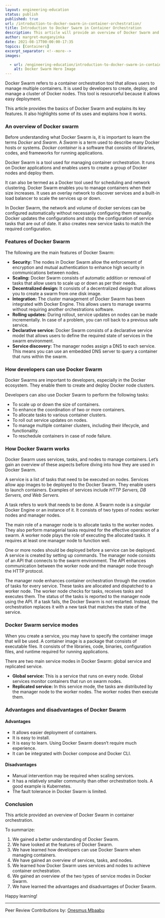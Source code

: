 ```yaml
---
layout: engineering-education
status: publish
published: true
url: /introduction-to-docker-swarm-in-container-orchestration/
title: Introduction to Docker Swarm in Container Orchestration
description: This article will provide an overview of Docker Swarm and how it can be used by developers. It will also discuss how Docker Swarm works and the two service modes of this tool.  
author: margret-munganyinka
date: 2021-08-17T00:00:00-17:35
topics: [Containers]
excerpt_separator: <!--more-->
images:

  - url: /engineering-education/introduction-to-docker-swarm-in-container-orchestration/hero.jpg
    alt: Docker Swarm Hero Image
---
```

Docker Swarm refers to a container orchestration tool that allows users to manage multiple containers. It is used by developers to create, deploy, and manage a cluster of Docker nodes. This tool is resourceful because it allows easy deployment.
<!--more-->
This article provides the basics of Docker Swarm and explains its key features. It also highlights some of its uses and explains how it works.

### An overview of Docker swarm
Before understanding what Docker Swarm is, it is important to learn the terms *Docker* and *Swarm*. A *Swarm* is a term used to describe many Docker hosts or systems. *Docker container* is a software that consists of libraries, codes, and frameworks for running applications. 

Docker Swarm is a tool used for managing container orchestration. It runs on Docker applications and enables users to create a group of Docker nodes and deploy them. 

It can also be termed as a Docker tool used for scheduling and network clustering. Docker Swarm enables you to manage containers when their size increases. It uses an overlay network to discover services and a built-in load balancer to scale the services up or down. 

In Docker Swarm, the network and volume of docker services can be configured automatically without necessarily configuring them manually. Docker updates the configurations and stops the configuration of service tasks that are out of date. It also creates new service tasks to match the required configuration. 

### Features of Docker Swarm
The following are the main features of Docker Swarm:
- **Security:** The nodes in Docker Swarm allow the enforcement of encryption and mutual authentication to enhance high security in communications between nodes. 
- **Scaling:** Docker Swarm consists of automatic addition or removal of tasks that allow users to scale up or down as per their needs. 
- **Decentralized design:** It consists of a decentralized design that allows you to create a swarm from one disk image. 
- **Integration:** The cluster management of Docker Swarm has been integrated with Docker Engine. This allows users to manage swarms without requiring another orchestrations software. 
- **Rolling updates:** During rollout, service updates on nodes can be made incrementally. In case of a problem, you can roll back to a previous safe service.
- **Declarative service:** Docker Swarm consists of a declarative service model that allows users to define the required state of services in the swarm environment. 
- **Service discovery:** The manager nodes assign a DNS to each service. This means you can use an embedded DNS server to query a container that runs within the swarm.

### How developers can use Docker Swarm
Docker Swarms are important to developers, especially in the Docker ecosystem. They enable them to create and deploy Docker node clusters. 

Developers can also use Docker Swarm to perform the following tasks:
- To scale up or down the size of containers.
- To enhance the coordination of two or more containers. 
- To allocate tasks to various container clusters. 
- To roll out service updates on nodes.
- To manage multiple container clusters, including their lifecycle, and functionality. 
- To reschedule containers in case of node failure.

### How Docker Swarm works
Docker Swarm uses services, tasks, and nodes to manage containers. Let’s gain an overview of these aspects before diving into how they are used in Docker Swarm.

A service is a list of tasks that need to be executed on nodes. Services allow app images to be deployed to the Docker Swarm. They enable users to launch containers. Examples of services include *HTTP Servers, DB Servers, and Web Servers.*

A task refers to work that needs to be done. A Swarm node is a singular Docker Engine or an instance of it. It consists of two types of nodes: worker nodes and manager nodes. 

The main role of a manager node is to allocate tasks to the worker nodes. They also perform managerial tasks required for the effective operation of a swarm. A worker node plays the role of executing the allocated tasks. It requires at least one manager node to function well. 

One or more nodes should be deployed before a service can be deployed. A service is created by setting up commands. The manager node consists of an API that connects to the swarm environment. The API enhances communication between the worker node and the manager node through the HTTP protocol. 

The manager node enhances container orchestration through the creation of tasks for every service. These tasks are allocated and dispatched to a worker node. The worker node checks for tasks, receives tasks and executes them. The status of the tasks is reported to the manager node using the API. If a task fails, the Docker Swarm is not restarted. Instead, the orchestration replaces it with a new task that matches the state of the service.

### Docker Swarm service modes
When you create a service, you may have to specify the container image that will be used. A container image is a package that consists of executable files. It consists of the libraries, code, binaries, configuration files, and runtime required for running applications. 

There are two main service modes in Docker Swarm: global service and replicated service. 
- **Global service:** This is a service that runs on every node. Global services monitor containers that run on swarm nodes.
- **Replicated service:** In this service mode, the tasks are distributed by the manager node to the worker nodes. The worker nodes then execute them. 

### Advantages and disadvantages of Docker Swarm
#### Advantages
- It allows easier deployment of containers.
- It is easy to install.
- It is easy to learn. Using Docker Swarm doesn’t require much experience.
- It can be integrated with Docker compose and Docker CLI. 

#### Disadvantages
- Manual intervention may be required when scaling services.
- It has a relatively smaller community than other orchestration tools. A good example is Kubernetes.
- The fault tolerance in Docker Swarm is limited. 

### Conclusion
This article provided an overview of Docker Swarm in container orchestration. 

To summarize:
1. We gained a better understanding of Docker Swarm.
2. We have looked at the features of Docker Swarm.
3. We have learned how developers can use Docker Swarm when managing containers.
4. We have gained an overview of services, tasks, and nodes.
5. We learned how Docker Swarm uses services and nodes to achieve container orchestration.
6. We gained an overview of the two types of service modes in Docker Swarm.
7. We have learned the advantages and disadvantages of Docker Swarm.

Happy learning!

---
Peer Review Contributions by: [Onesmus Mbaabu](/engineering-education/authors/onesmus-mbaabu/)
